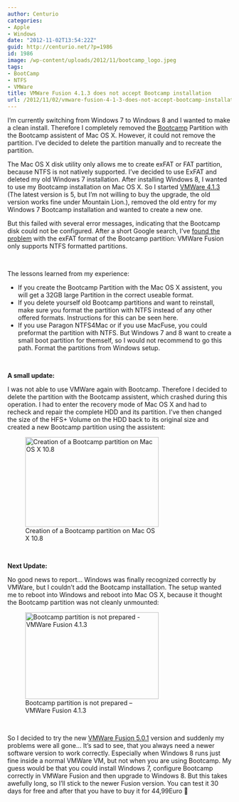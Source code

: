 ```yaml
---
author: Centurio
categories:
- Apple
- Windows
date: "2012-11-02T13:54:22Z"
guid: http://centurio.net/?p=1986
id: 1986
image: /wp-content/uploads/2012/11/bootcamp_logo.jpeg
tags:
- BootCamp
- NTFS
- VMWare
title: VMWare Fusion 4.1.3 does not accept Bootcamp installation
url: /2012/11/02/vmware-fusion-4-1-3-does-not-accept-bootcamp-installation/
---
```

I&#8217;m currently switching from Windows 7 to Windows 8 and I wanted to make a clean install. Therefore I completely removed the [Bootcamp](http://www.apple.com/support/bootcamp/) Partition with the Bootcamp assistent of Mac OS X. However, it could not remove the partition. I&#8217;ve decided to delete the partition manually and to recreate the partition.

The Mac OS X disk utility only allows me to create exFAT or FAT partition, because NTFS is not natively supported. I&#8217;ve decided to use ExFAT and deleted my old Windows 7 installation. After installing Windows 8, I wanted to use my Bootcamp installation on Mac OS X. So I started [VMWare 4.1.3](http://www.amazon.de/gp/product/B005LTV8G0) (The latest version is 5, but I&#8217;m not willing to buy the upgrade, the old version works fine under Mountain Lion.), removed the old entry for my Windows 7 Bootcamp installation and wanted to create a new one.

But this failed with several error messages, indicating that the Bootcamp disk could not be configured. After a short Google search, I&#8217;ve [found the problem](http://translate.google.de/translate?sl=de&tl=en&js=n&prev=_t&hl=de&ie=UTF-8&layout=2&eotf=1&u=http%3A%2F%2Fvmware-forum.de%2Fviewtopic.php%3Ft%3D20367&act=url) with the exFAT format of the Bootcamp partition: VMWare Fusion only supports NTFS formatted partitions.

&nbsp;

The lessons learned from my experience:

  * If you create the Bootcamp Partition with the Mac OS X assistent, you will get a 32GB large Partition in the correct useable format.
  * If you delete yourself old Bootcamp partitions and want to reinstall, make sure you format the partition with NTFS instead of any other offered formats. Instructions for this can be seen here.
  * If you use Paragon NTFS4Mac or if you use MacFuse, you could preformat the partition with NTFS. But Windows 7 and 8 want to create a small boot partition for themself, so I would not recommend to go this path. Format the partitions from Windows setup.

&nbsp;

**A small update:**

I was not able to use VMWare again with Bootcamp. Therefore I decided to delete the partition with the Bootcamp assistent, which crashed during this operation. I had to enter the recovery mode of Mac OS X and had to recheck and repair the complete HDD and its partition. I&#8217;ve then changed the size of the HFS+ Volume on the HDD back to its original size and created a new Bootcamp partition using the assistent:

<figure id="attachment_1996" aria-describedby="caption-attachment-1996" style="width: 300px" class="wp-caption aligncenter"><a href="http://centurio.net/wp-content/uploads/2012/11/createBootcampPartition.png" data-rel="lightbox-image-0" data-rl\_title="" data-rl\_caption="" title=""><img loading="lazy" class="size-medium wp-image-1996" title="Creation of a  Bootcamp partition on Mac OS X 10.8" src="http://centurio.net/wp-content/uploads/2012/11/createBootcampPartition-300x202.png" alt="Creation of a  Bootcamp partition on Mac OS X 10.8" width="300" height="202" srcset="https://centurio.net/wp-content/uploads/2012/11/createBootcampPartition-300x202.png 300w, https://centurio.net/wp-content/uploads/2012/11/createBootcampPartition.png 782w" sizes="(max-width: 300px) 100vw, 300px" /></a><figcaption id="caption-attachment-1996" class="wp-caption-text">Creation of a Bootcamp partition on Mac OS X 10.8</figcaption></figure>

&nbsp;

**Next Update:**

No good news to report&#8230; Windows was finally recognized correctly by VMWare, but I couldn&#8217;t add the Bootcamp installlation. The setup wanted me to reboot into Windows and reboot into Mac OS X, because it thought the Bootcamp partition was not cleanly unmounted:

<figure id="attachment_1998" aria-describedby="caption-attachment-1998" style="width: 300px" class="wp-caption aligncenter"><a href="http://centurio.net/wp-content/uploads/2012/11/BootcampNotPrepared.png" data-rel="lightbox-image-1" data-rl\_title="" data-rl\_caption="" title=""><img loading="lazy" class="size-medium wp-image-1998" title="Bootcamp partition is not prepared - VMWare Fusion 4.1.3" src="http://centurio.net/wp-content/uploads/2012/11/BootcampNotPrepared-300x195.png" alt="Bootcamp partition is not prepared - VMWare Fusion 4.1.3" width="300" height="195" srcset="https://centurio.net/wp-content/uploads/2012/11/BootcampNotPrepared-300x195.png 300w, https://centurio.net/wp-content/uploads/2012/11/BootcampNotPrepared.png 434w" sizes="(max-width: 300px) 100vw, 300px" /></a><figcaption id="caption-attachment-1998" class="wp-caption-text">Bootcamp partition is not prepared &#8211; VMWare Fusion 4.1.3</figcaption></figure>

&nbsp;

So I decided to try the new [VMWare Fusion 5.0.1](http://www.amazon.de/gp/product/B008VLUE24) version and suddenly my problems were all gone&#8230; It&#8217;s sad to see, that you always need a newer software version to work correctly. Especially when Windows 8 runs just fine inside a normal VMWare VM, but not when you are using Bootcamp. My guess would be that you could install Windows 7, configure Bootcamp correctly in VMWare Fusion and then upgrade to Windows 8. But this takes awefully long, so I&#8217;ll stick to the newer Fusion version. You can test it 30 days for free and after that you have to buy it for 44,99Euro 🙁

&nbsp;